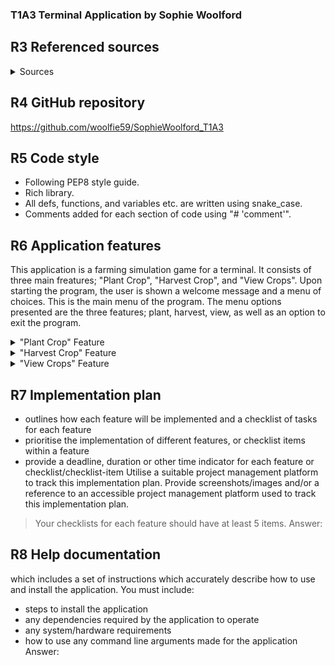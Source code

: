 ### T1A3 Terminal Application by Sophie Woolford

## R3 Referenced sources
<details>
<summary>Sources</summary>
https://peps.python.org/pep-0008/
https://github.com/Textualize/rich
https://realpython.com/python-csv/
https://www.markdownguide.org/extended-syntax/
</details>

## R4 GitHub repository
https://github.com/woolfie59/SophieWoolford_T1A3


## R5 Code style
- Following PEP8 style guide.
- Rich library.
- All defs, functions, and variables etc. are written using snake_case.
- Comments added for each section of code using "# 'comment'".


## R6 Application features
This application is a farming simulation game for a terminal. It consists of three main freatures; "Plant Crop", "Harvest Crop", and "View Crops". Upon starting the program, the user is shown a welcome message and a menu of choices. This is the main menu of the program. The menu options presented are the three features; plant, harvest, view, as well as an option to exit the program.

<details>
<summary>"Plant Crop" Feature</summary>
The first feature, "Plant Crop", allows the user to plant one of three crops (broccoli, carrot, and potato). The selections is done from a menu which lists the three vegetables available to plant. The application then provides feedback to the user depending on what choice is made. The flow works as follows:
Menu: The `get_crop_choice()` function displays a menu of vegetables for the user to choose from to plant.
User input: The user is prompted to enter their selection. Error handling is in place to allow either uppercase or lowercase input which matches the options.
Processing input: The `plant_crop()` functions takes the user input, converts it to lowercase if uppercase was used, and then executes the corresponding action based on the chosen option.
Feedback: The program provides the user with feedback, a confirmation of whcihc vegetable has been planted. If an invalid input was made, an error message is displayed.
Looping: The program runs the loop the user ends it by selecting 'Exit' in the menu. Chosing to exit takes the user back to the main menu.
</details>

<details>
<summary>"Harvest Crop" Feature</summary>
The second feature for this application is the "Harvest Crop" feature. This allow the user to choose one of three vegetables to harvest from a menu and then displays the input back to the user. To keep count of what crops have been harvested and their amounts for the 'View Crops' option in the main menu, a CSV file is created when the user selects a vegetable to harvest. This feature uses the following flow:
Creating CSV file: The functions 'read_vegetable_counts_from_csv()' and 'write_vegetable_counts_to_csv()' is the file handling used to keep track of the amounts and kinds of harvested vegetables. When the user chooses to harvest a vegetable, a CSV file is created to keep count.
Harvesting a vegetable: The 'harvest_crop()' function prompts the user to choose a vegetable to harvest through the 'get_harvest_choice()' function. When the user inputs a selection, the program adds one count to the CSV file.
Processing input: A message is displayed to the user then a harvest chocie has been made, confirming which vegetable has been harvested. This includes the display of an emoji of said vegetable to highlight the now existing vegetable. The user input is converted to lowercase if entered in uppercase, allowing either uppercase or lowercase input.
Looping: The program runs the loop the user ends it by selecting 'Exit' in the menu. Chosing to exit takes the user back to the main menu.
</details>

<details>
<summary>"View Crops" Feature</summary>
The third and last feature is the "View Crops" feature. This allows the user to see the current count of each typ of vegetable they have harvested in the "Harvest Crop" feature. This feature flows as follows:
CSV file handling: The 'read_vegetable_counts_from_csv()' function reads the counts of vegetables from the CSV file 'vegetable_counts.csv'. This file is created when the user first harvests a vegetable in the "Harvest Crop" menu. If the user has not yet harvested a vegetable, an error message is displayed, prompting the user to plant and harvest a vegetable.
Display crops: The 'display_csv_content()' function reads the CSV file and displays the content to the user. The type of vegetable is show, along with the amount. If any vegetable has not been harvested yet, the counts is displayed as 0. At please one of either vegetable needs to have been harvested to view the CSV file. The 'view_crops()' function prints a header to indicate the "vegetable" and "count" columns, and calls the 'display_csv_content()' to show the count.
</details>

## R7 Implementation plan
- outlines how each feature will be implemented and a checklist of tasks for each feature
- prioritise the implementation of different features, or checklist items within a feature
- provide a deadline, duration or other time indicator for each feature or checklist/checklist-item
Utilise a suitable project management platform to track this implementation plan.
Provide screenshots/images and/or a reference to an accessible project management platform used to track this implementation plan. 
> Your checklists for each feature should have at least 5 items.
Answer: 


## R8 Help documentation
which includes a set of instructions which accurately describe how to use and install the application.
You must include:
- steps to install the application
- any dependencies required by the application to operate
- any system/hardware requirements
- how to use any command line arguments made for the application
Answer: 
